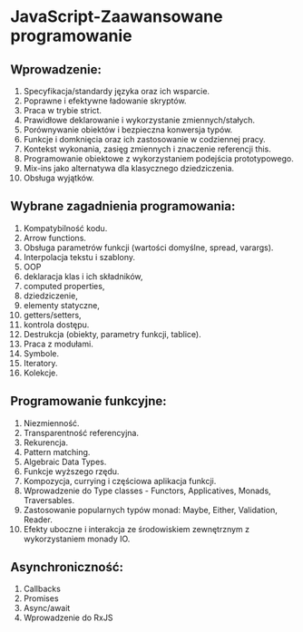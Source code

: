 # JavaScript-Zaawansowane programowanie

## Wprowadzenie:  
1. Specyfikacja/standardy języka oraz ich wsparcie.
1. Poprawne i efektywne ładowanie skryptów.
1. Praca w trybie strict.
1. Prawidłowe deklarowanie i wykorzystanie zmiennych/stałych.
1. Porównywanie obiektów i bezpieczna konwersja typów.
1. Funkcje i domknięcia oraz ich zastosowanie w codziennej pracy.
1. Kontekst wykonania, zasięg zmiennych i znaczenie referencji this.
1. Programowanie obiektowe z wykorzystaniem podejścia prototypowego.
1. Mix-ins jako alternatywa dla klasycznego dziedziczenia.
1. Obsługa wyjątków.

## Wybrane zagadnienia programowania: 
1. Kompatybilność kodu.
1. Arrow functions.
1. Obsługa parametrów funkcji (wartości domyślne, spread, varargs).
1. Interpolacja tekstu i szablony.
1. OOP
1. deklaracja klas i ich składników,
1. computed properties,
1. dziedziczenie,
1. elementy statyczne,
1. getters/setters,
1. kontrola dostępu.
1. Destrukcja (obiekty, parametry funkcji, tablice).
1. Praca z modułami.
1. Symbole.
1. Iteratory.
1. Kolekcje. 

## Programowanie funkcyjne: 
1. Niezmienność.
1. Transparentność referencyjna.
1. Rekurencja.
1. Pattern matching.
1. Algebraic Data Types.
1. Funkcje wyższego rzędu.
1. Kompozycja, currying i częściowa aplikacja funkcji.
1. Wprowadzenie do Type classes - Functors, Applicatives, Monads, Traversables.
1. Zastosowanie popularnych typów monad: Maybe, Either, Validation, Reader.
1. Efekty uboczne i interakcja ze środowiskiem zewnętrznym z wykorzystaniem monady IO.

## Asynchroniczność: 
1. Callbacks 
1. Promises
1. Async/await
1. Wprowadzenie do RxJS
